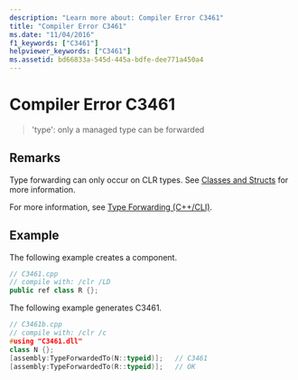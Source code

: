 ```yaml
---
description: "Learn more about: Compiler Error C3461"
title: "Compiler Error C3461"
ms.date: "11/04/2016"
f1_keywords: ["C3461"]
helpviewer_keywords: ["C3461"]
ms.assetid: bd66833a-545d-445a-bdfe-dee771a450a4
---
```

# Compiler Error C3461

> 'type': only a managed type can be forwarded

## Remarks

Type forwarding can only occur on CLR types.  See [Classes and Structs](../../extensions/classes-and-structs-cpp-component-extensions.md) for more information.

For more information, see [Type Forwarding (C++/CLI)](../../extensions/type-forwarding-cpp-cli.md).

## Example

The following example creates a component.

```cpp
// C3461.cpp
// compile with: /clr /LD
public ref class R {};
```

The following example generates C3461.

```cpp
// C3461b.cpp
// compile with: /clr /c
#using "C3461.dll"
class N {};
[assembly:TypeForwardedTo(N::typeid)];   // C3461
[assembly:TypeForwardedTo(R::typeid)];   // OK
```
